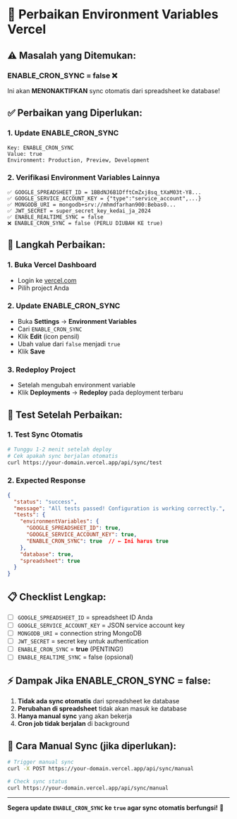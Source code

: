 # 🔧 Perbaikan Environment Variables Vercel

## ⚠️ Masalah yang Ditemukan:

### **ENABLE_CRON_SYNC = false** ❌
Ini akan **MENONAKTIFKAN** sync otomatis dari spreadsheet ke database!

## ✅ Perbaikan yang Diperlukan:

### **1. Update ENABLE_CRON_SYNC**
```
Key: ENABLE_CRON_SYNC
Value: true
Environment: Production, Preview, Development
```

### **2. Verifikasi Environment Variables Lainnya**
```
✅ GOOGLE_SPREADSHEET_ID = 1BBdNJ6B1DfftCmZxj8sq_tXaM03t-Y8...
✅ GOOGLE_SERVICE_ACCOUNT_KEY = {"type":"service_account",...}
✅ MONGODB_URI = mongodb+srv://mhmdfarhan900:Bebas0...
✅ JWT_SECRET = super_secret_key_kedai_ja_2024
✅ ENABLE_REALTIME_SYNC = false
❌ ENABLE_CRON_SYNC = false (PERLU DIUBAH KE true)
```

## 🚀 Langkah Perbaikan:

### **1. Buka Vercel Dashboard**
- Login ke [vercel.com](https://vercel.com)
- Pilih project Anda

### **2. Update ENABLE_CRON_SYNC**
- Buka **Settings** → **Environment Variables**
- Cari `ENABLE_CRON_SYNC`
- Klik **Edit** (icon pensil)
- Ubah value dari `false` menjadi `true`
- Klik **Save**

### **3. Redeploy Project**
- Setelah mengubah environment variable
- Klik **Deployments** → **Redeploy** pada deployment terbaru

## 🧪 Test Setelah Perbaikan:

### **1. Test Sync Otomatis**
```bash
# Tunggu 1-2 menit setelah deploy
# Cek apakah sync berjalan otomatis
curl https://your-domain.vercel.app/api/sync/test
```

### **2. Expected Response**
```json
{
  "status": "success",
  "message": "All tests passed! Configuration is working correctly.",
  "tests": {
    "environmentVariables": {
      "GOOGLE_SPREADSHEET_ID": true,
      "GOOGLE_SERVICE_ACCOUNT_KEY": true,
      "ENABLE_CRON_SYNC": true  // ← Ini harus true
    },
    "database": true,
    "spreadsheet": true
  }
}
```

## 📋 Checklist Lengkap:

- [ ] `GOOGLE_SPREADSHEET_ID` = spreadsheet ID Anda
- [ ] `GOOGLE_SERVICE_ACCOUNT_KEY` = JSON service account key
- [ ] `MONGODB_URI` = connection string MongoDB
- [ ] `JWT_SECRET` = secret key untuk authentication
- [ ] `ENABLE_CRON_SYNC` = **true** (PENTING!)
- [ ] `ENABLE_REALTIME_SYNC` = false (opsional)

## ⚡ Dampak Jika ENABLE_CRON_SYNC = false:

1. **Tidak ada sync otomatis** dari spreadsheet ke database
2. **Perubahan di spreadsheet** tidak akan masuk ke database
3. **Hanya manual sync** yang akan bekerja
4. **Cron job tidak berjalan** di background

## 🔄 Cara Manual Sync (jika diperlukan):

```bash
# Trigger manual sync
curl -X POST https://your-domain.vercel.app/api/sync/manual

# Check sync status
curl https://your-domain.vercel.app/api/sync/manual
```

---

**Segera update `ENABLE_CRON_SYNC` ke `true` agar sync otomatis berfungsi!** 🚀
